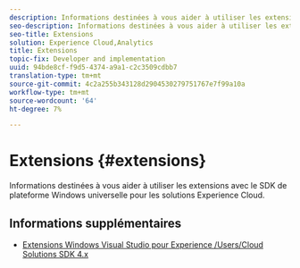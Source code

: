 ```yaml
---
description: Informations destinées à vous aider à utiliser les extensions avec le SDK de plateforme Windows universelle pour les solutions Experience Cloud.
seo-description: Informations destinées à vous aider à utiliser les extensions avec le SDK de plateforme Windows universelle pour les solutions Experience Cloud.
seo-title: Extensions
solution: Experience Cloud,Analytics
title: Extensions
topic-fix: Developer and implementation
uuid: 94bde8cf-f9d5-4374-a9a1-c2c3509cdbb7
translation-type: tm+mt
source-git-commit: 4c2a255b343128d2904530279751767e7f99a10a
workflow-type: tm+mt
source-wordcount: '64'
ht-degree: 7%

---
```



# Extensions {#extensions}

Informations destinées à vous aider à utiliser les extensions avec le SDK de plateforme Windows universelle pour les solutions Experience Cloud.

## Informations supplémentaires 

+ [Extensions Windows Visual Studio pour Experience /Users/Cloud Solutions SDK 4.x](/help/universal-windows/extensions/win-vse-4x.md)
